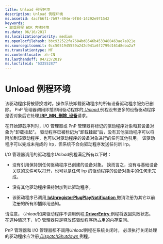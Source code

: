 ```yaml
---
title: Unload 例程环境
description: Unload 例程环境
ms.assetid: 4acf66f1-7b97-494e-9f84-14292e971542
keywords:
- 卸载例程 WDK 内核环境
ms.date: 06/16/2017
ms.localizationpriority: medium
ms.openlocfilehash: bbc932522fa7684bd8546b4533480463ae7a921e
ms.sourcegitcommit: 0cc5051945559a242d941a6f2799d161d8eba2a7
ms.translationtype: MT
ms.contentlocale: zh-CN
ms.lasthandoff: 04/23/2019
ms.locfileid: "63355287"
---
```

# <a name="unload-routine-environment"></a>Unload 例程环境





该驱动程序将被替换或时，操作系统卸载驱动程序的所有设备驱动程序服务已删除。 PnP 管理器调用即插即用驱动程序的[ *Unload* ](https://msdn.microsoft.com/library/windows/hardware/ff564886)例程没有更多的设备驱动程序是否对象后它处理[ **IRP\_MN\_删除\_设备**](https://msdn.microsoft.com/library/windows/hardware/ff551738)请求。

在开始卸载序列时，I/O 管理器或 PnP 管理器将标记的驱动程序对象和其设备对象为"卸载挂起"。 驱动程序已被标记为"卸载挂起"后，没有其他驱动程序可以将附加到该驱动程序，也可以对驱动程序的设备对象进行的任何其他引用。 该驱动程序可以完成未完成的 Irp，但系统不会向驱动程序发送任何新 Irp。

I/O 管理器调用的驱动程序*Unload*例程满足所有以下时：

-   没有引用保持到任何驱动程序已创建的设备对象。 换而言之，没有与基础设备关联的文件可以打开，也可以是任何 Irp 的驱动程序的设备对象中的任何未完成。

-   没有其他驱动程序保持附加到此驱动程序。

-   该驱动程序已调用[ **IoUnregisterPlugPlayNotification** ](https://msdn.microsoft.com/library/windows/hardware/ff550398)撤消注册为其它以前注册的所有即插即用通知。

请注意， *Unload*如果驱动程序不调用例程[ **DriverEntry** ](https://msdn.microsoft.com/library/windows/hardware/ff544113)例程将返回失败状态。 在这种情况下，I/O 管理器只是释放该驱动程序所占用的内存空间。

PnP 管理器和 I/O 管理器都不调用*Unload*例程在系统关闭时。 必须执行关闭处理的驱动程序应注册[ *DispatchShutdown* ](https://docs.microsoft.com/windows-hardware/drivers/ddi/content/wdm/nc-wdm-driver_dispatch)例程。

 

 




